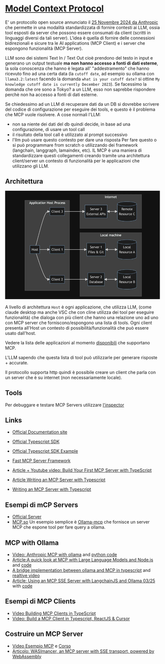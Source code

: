 # [Model Context Protocol](https://modelcontextprotocol.io/)

E' un protocollo open source annunciato il [25 Novembre 2024 da Anthropic]((https://www.anthropic.com/news/model-context-protocol)) che permette in una modalità standardizzata di fornire contesti ai LLM, ossia tool esposti da server che possono essere consumati da client (scritti in linguaggi diversi da tali server). L'idea è quella di fornire delle connessioni bidirezionali e sicure tra le AI applications (MCP Client) e i server che espongono funzionalità (MCP Server).

LLM sono dei sistemi Text In / Text Out cioè prendono del testo in input e generano un output testuale **ma non hanno accesso a fonti di dati esterne**, la sola conoscenza che hanno è legata all' "addestramento" che hanno ricevuto fino ad una certa data (la `cutoff date`, ad esempio su ollama con `llama3.2:latest` facendo la domanda `what is your cutoff date?` si ottine `My knowledge cutoff date is currently December 2023`). Se facessimo la domanda che ore sono a Tokyo? a un LLM, esso non saprebbe rispondere perchè non ha accesso a fonti di dati esterne. 

Se chiedessimo ad un LLM di recuperare dati da un DB si dovrebbe scrivere del codice di configurazione per eseguire dei tools, e questo è il problema che MCP vuole risolvere. A cose normali l'LLM:
- non sa niente dei dati del db quindi decide, in base ad una configurazione, di usare un tool call
- il risultato della tool call è utilizzato al prompt successivo
- l'llm può usare questo contesto per dare una risposta
Per fare questo o si può programmare from scratch o utilizzando dei framework (langchain, langgraph, lamaindex, etc). IL MCP è una maniera di standardizzare questi collegamenti creando tramite una architettura client/server un contesto di funzionalità per le applicazioni che utilizzano gli LLM.

## Architettura
![flow](./doc/mcp.png)

A livello di architettura `Host` è ogni applicazione, che utilizza LLM, (come claude desktop ma anche VSC che con cline utilizza dei tool per eseguire funzionalità) che dialoga con più client che hanno una relazione uno ad uno con MCP server che forniscono/espongono una lista di tools. Ogni client presenta all'Host un contesto di possibilità/funzionalità che può essere usato dall'host.

Vedere la lista delle applicazioni al momento [disponibili](https://modelcontextprotocol.io/clients) che supportano MCP.

L'LLM sapendo che questa lista di tool può utilizzarle per generare risposte + accurate.

Il protocollo supporta http quindi è possibile creare un client che parla con un server che è su internet (non necessariamente locale).

## Tools
Per debuggare e testare MCP Servers utilizzare [l'inspector](https://github.com/modelcontextprotocol/inspector)

## Links
- [Official Documentation site](https://modelcontextprotocol.io/introduction)
- [Official Typescript SDK](https://github.com/modelcontextprotocol/typescript-sdk)
- [Official Typescript SDK Example](https://github.com/modelcontextprotocol/typescript-sdk?tab=readme-ov-file#sqlite-explorer)
- [Fast MCP Server Framework](https://github.com/punkpeye/fastmcp)
- [Article + Youtube video: Build Your First MCP Server with TypeScript](https://hackteam.io/blog/build-your-first-mcp-server-with-typescript-in-under-10-minutes/)
- [Article Writing an MCP Server with Typescript](https://medium.com/@dogukanakkaya/writing-an-mcp-server-with-typescript-b1caf1b2caf1)

- [Writing an MCP Server with Typescript](https://medium.com/@dogukanakkaya/writing-an-mcp-server-with-typescript-b1caf1b2caf1)

## Esempi di mCP Servers
- [Official Server](https://github.com/modelcontextprotocol/servers)
- [MCP.so](https://mcp.so/)
Un esempio semplice è [Ollama-mcp](https://github.com/rawveg/ollama-mcp) che fornisce un server MCP che espone tool per fare query a ollama.

## MCP with Ollama
- [Video: Anthropic MCP with ollama](https://www.youtube.com/watch?v=9mciRwpcLNY&t=13s) and [python code](https://github.com/chrishayuk/mcp-cli)
- [Article:A quick look at MCP with Large Language Models and Node.js](https://developers.redhat.com/blog/2025/01/22/quick-look-mcp-large-language-models-and-nodejs) and [code](https://github.com/mhdawson/ai-tool-experimentation/blob/main/mcp/ollama-mcp.mjs)
- [A bridge implementation between ollama and MCP in typescript](https://github.com/patruff/ollama-mcp-bridge/tree/main) and [realtive video](https://www.youtube.com/watch?v=qShnGNZRXKM)
- [Article: Using an MCP SSE Server with LangchainJS and Ollama 03/25](https://k33g.hashnode.dev/using-an-mcp-sse-server-with-langchainjs-and-ollama) with [code](https://github.com/ollama-tlms-langchainjs/04-mcp-sse-client)

## Esempi di MCP Clients
- [Video Building MCP Clients in TypeScript](https://github.com/rawveg/ollama-mcp)
- [Video: Build a MCP Client in Typescript, ReactJS & Cursor](https://www.youtube.com/watch?v=jog5-UigoTg)

## Costruire un MCP Server
- [Video Esempio MCP](https://www.youtube.com/watch?v=MC2BwMGFRx4) e [Corso](https://www.aihero.dev/model-context-protocol-tutorial)
- [Articolo: WASImancer, an MCP server with SSE transport, powered by WebAssembly](https://k33g.hashnode.dev/wasimancer-an-mcp-server-with-sse-transport-powered-by-webassembly)
